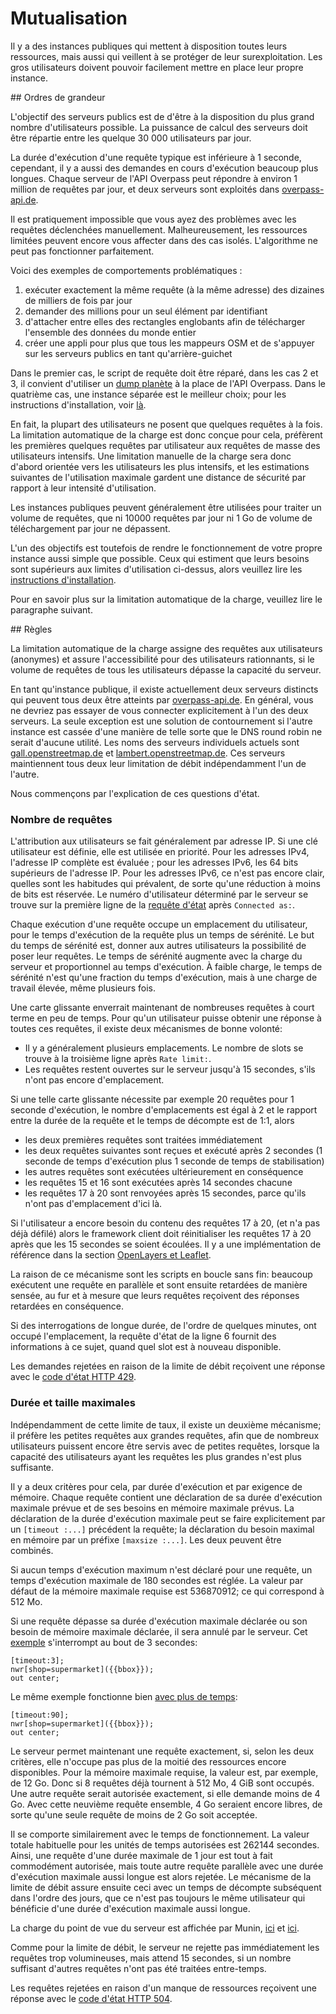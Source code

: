 Mutualisation
=============

Il y a des instances publiques qui mettent à disposition toutes leurs ressources,
mais aussi qui veillent à se protéger de leur surexploitation.
Les gros utilisateurs doivent pouvoir facilement mettre en place leur propre instance.

<a name="magnitudes"/>
## Ordres de grandeur

L'objectif des serveurs publics est de
d'être à la disposition du plus grand nombre d'utilisateurs possible.
La puissance de calcul des serveurs doit être répartie entre les quelque 30 000 utilisateurs par jour.

La durée d'exécution d'une requête typique est inférieure à 1 seconde,
cependant, il y a aussi des demandes en cours d'exécution beaucoup plus longues.
Chaque serveur de l'API Overpass peut répondre à environ 1 million de requêtes par jour,
et deux serveurs sont exploités dans [overpass-api.de](https://wiki.openstreetmap.org/wiki/Overpass_API#Public_Overpass_API_instances).

Il est pratiquement impossible que vous ayez des problèmes avec les requêtes déclenchées manuellement.
Malheureusement, les ressources limitées peuvent encore vous affecter dans des cas isolés.
L'algorithme ne peut pas fonctionner parfaitement.

Voici des exemples de comportements problématiques :

1. exécuter exactement la même requête (à la même adresse) des dizaines de milliers de fois par jour
2. demander des millions pour un seul élément par identifiant
3. d'attacher entre elles des rectangles englobants afin de télécharger l'ensemble des données du monde entier
4. créer une appli pour plus que tous les mappeurs OSM
   et de s'appuyer sur les serveurs publics en tant qu'arrière-guichet

Dans le premier cas, le script de requête doit être réparé,
dans les cas 2 et 3, il convient d'utiliser un [dump planète](https://wiki.openstreetmap.org/wiki/Planet.osm) à la place de l'API Overpass.
Dans le quatrième cas, une instance séparée est le meilleur choix;
pour les instructions d'installation, voir [là](../more_info/setup.md).

En fait, la plupart des utilisateurs ne posent que quelques requêtes à la fois.
La limitation automatique de la charge est donc conçue pour cela,
préfèrent les premières quelques requêtes par utilisateur aux requêtes de masse des utilisateurs intensifs.
Une limitation manuelle de la charge sera donc d'abord orientée vers les utilisateurs les plus intensifs,
et les estimations suivantes de l'utilisation maximale gardent une distance de sécurité par rapport à leur intensité d'utilisation.

Les instances publiques peuvent généralement être utilisées pour traiter un volume de requêtes,
que ni 10000 requêtes par jour ni 1 Go de volume de téléchargement par jour ne dépassent.

L'un des objectifs est toutefois de rendre le fonctionnement de votre propre instance aussi simple que possible.
Ceux qui estiment que leurs besoins sont supérieurs aux limites d'utilisation ci-dessus,
alors veuillez lire les [instructions d'installation](../more_info/setup.md).

Pour en savoir plus sur la limitation automatique de la charge,
veuillez lire le paragraphe suivant.

<a name="quotas"/>
## Règles

La limitation automatique de la charge assigne des requêtes aux utilisateurs (anonymes)
et assure l'accessibilité pour des utilisateurs rationnants,
si le volume de requêtes de tous les utilisateurs dépasse la capacité du serveur.

En tant qu'instance publique, il existe actuellement deux serveurs distincts
qui peuvent tous deux être atteints par [overpass-api.de](https://overpass-api.de/api/status).
En général, vous ne devriez pas essayer de vous connecter explicitement à l'un des deux serveurs.
La seule exception est une solution de contournement si l'autre instance est cassée d'une manière
de telle sorte que le DNS round robin ne serait d'aucune utilité.
Les noms des serveurs individuels actuels sont [gall.openstreetmap.de](https://gall.openstreetmap.de/api/status) et [lambert.openstreetmap.de](https://lambert.openstreetmap.de/api/status).
Ces serveurs maintiennent tous deux leur limitation de débit indépendamment l'un de l'autre.

Nous commençons par l'explication de ces questions d'état.

### Nombre de requêtes

L'attribution aux utilisateurs se fait généralement par adresse IP.
Si une clé utilisateur est définie, elle est utilisée en priorité.
Pour les adresses IPv4, l'adresse IP complète est évaluée ;
pour les adresses IPv6, les 64 bits supérieurs de l'adresse IP.
Pour les adresses IPv6, ce n'est pas encore clair,
quelles sont les habitudes qui prévalent,
de sorte qu'une réduction à moins de bits est réservée.
Le numéro d'utilisateur déterminé par le serveur se trouve sur la première ligne de la [requête d'état](https://overpass-api.de/api/status) après ``Connected as:``.

Chaque exécution d'une requête occupe un emplacement du utilisateur,
pour le temps d'exécution de la requête plus un temps de sérénité.
Le but du temps de sérénité est,
donner aux autres utilisateurs la possibilité de poser leur requêtes.
Le temps de sérénité augmente avec la charge du serveur et proportionnel au temps d'exécution.
À faible charge, le temps de sérénité n'est qu'une fraction du temps d'exécution,
mais à une charge de travail élevée, même plusieurs fois.

Une carte glissante enverrait maintenant de nombreuses requêtes à court terme en peu de temps.
Pour qu'un utilisateur puisse obtenir une réponse à toutes ces requêtes,
il existe deux mécanismes de bonne volonté:

* Il y a généralement plusieurs emplacements.
  Le nombre de slots se trouve à la troisième ligne après ``Rate limit:``.
* Les requêtes restent ouvertes sur le serveur jusqu'à 15 secondes,
  s'ils n'ont pas encore d'emplacement.

Si une telle carte glissante nécessite par exemple 20 requêtes pour 1 seconde d'exécution,
le nombre d'emplacements est égal à 2
et le rapport entre la durée de la requête et le temps de décompte est de 1:1,
alors

* les deux premières requêtes sont traitées immédiatement
* les deux requêtes suivantes sont reçues
  et exécuté après 2 secondes (1 seconde de temps d'exécution plus 1 seconde de temps de stabilisation)
* les autres requêtes sont exécutées ultérieurement en conséquence
* les requêtes 15 et 16 sont exécutées après 14 secondes chacune
* les requêtes 17 à 20 sont renvoyées après 15 secondes,
  parce qu'ils n'ont pas d'emplacement d'ici là.

Si l'utilisateur a encore besoin du contenu des requêtes 17 à 20,
(et n'a pas déjà défilé)
alors le framework client doit réinitialiser les requêtes 17 à 20 après que les 15 secondes se soient écoulées.
Il y a une implémentation de référence dans la section [OpenLayers et Leaflet](../targets/index.md).

La raison de ce mécanisme sont les scripts en boucle sans fin:
beaucoup exécutent une requête en parallèle et sont ensuite retardées de manière sensée,
au fur et à mesure que leurs requêtes reçoivent des réponses retardées en conséquence.

Si des interrogations de longue durée, de l'ordre de quelques minutes, ont occupé l'emplacement,
la requête d'état de la ligne 6 fournit des informations à ce sujet,
quand quel slot est à nouveau disponible.

Les demandes rejetées en raison de la limite de débit reçoivent une réponse avec le [code d'état HTTP 429](https://tools.ietf.org/html/rfc6585#section-4).

### Durée et taille maximales

Indépendamment de cette limite de taux, il existe un deuxième mécanisme;
il préfère les petites requêtes aux grandes requêtes,
afin que de nombreux utilisateurs puissent encore être servis avec de petites requêtes,
lorsque la capacité des utilisateurs ayant les requêtes les plus grandes n'est plus suffisante.

Il y a deux critères pour cela, par durée d'exécution et par exigence de mémoire.
Chaque requête contient une déclaration de sa durée d'exécution maximale prévue et de ses besoins en mémoire maximale prévus.
La déclaration de la durée d'exécution maximale peut se faire explicitement par un ``[timeout :...]`` précédent la requête;
la déclaration du besoin maximal en mémoire par un préfixe ``[maxsize :...]``.
Les deux peuvent être combinés.

Si aucun temps d'exécution maximum n'est déclaré pour une requête,
un temps d'exécution maximale de 180 secondes est réglée.
La valeur par défaut de la mémoire maximale requise est 536870912;
ce qui correspond à 512 Mo.

Si une requête dépasse sa durée d'exécution maximale déclarée ou son besoin de mémoire maximale déclarée,
il sera annulé par le serveur.
Cet [exemple](https://overpass-turbo.eu/?lat=51.4775&lon=0.0&zoom=10&Q=%5Btimeout%3A3%5D%3B%0Anwr%5Bshop%3Dsupermarket%5D%28%7B%7Bbbox%7D%7D%29%3B%0Aout%20center%3B) s'interrompt au bout de 3 secondes:

    [timeout:3];
    nwr[shop=supermarket]({{bbox}});
    out center;

Le même exemple fonctionne bien [avec plus de temps](https://overpass-turbo.eu/?lat=51.4775&lon=0.0&zoom=10&Q=%5Btimeout%3A3%5D%3B%0Anwr%5Bshop%3Dsupermarket%5D%28%7B%7Bbbox%7D%7D%29%3B%0Aout%20center%3B):

    [timeout:90];
    nwr[shop=supermarket]({{bbox}});
    out center;

Le serveur permet maintenant une requête exactement,
si, selon les deux critères, elle n'occupe pas plus de la moitié des ressources encore disponibles.
Pour la mémoire maximale requise, la valeur est, par exemple, de 12 Go.
Donc si 8 requêtes déjà tournent à 512 Mo,
4 GiB sont occupés.
Une autre requête serait autorisée exactement,
si elle demande moins de 4 Go.
Avec cette neuvième requête ensemble, 4 Go seraient encore libres,
de sorte qu'une seule requête de moins de 2 Go soit acceptée.

Il se comporte similairement avec le temps de fonctionnement.
La valeur totale habituelle pour les unités de temps autorisées est 262144 secondes.
Ainsi, une requête d'une durée maximale de 1 jour est tout à fait commodément autorisée,
mais toute autre requête parallèle avec une durée d'exécution maximale aussi longue est alors rejetée.
Le mécanisme de la limite de débit assure ensuite ceci avec un temps de décompte subséquent dans l'ordre des jours,
que ce n'est pas toujours le même utilisateur qui bénéficie d'une durée d'exécution maximale aussi longue.

La charge du point de vue du serveur est affichée par Munin,
[ici](https://z.overpass-api.de/munin/localdomain/localhost.localdomain/index.html#other) et [ici](https://lz4.overpass-api.de/munin/localdomain/localhost.localdomain/index.html#other).

Comme pour la limite de débit, le serveur ne rejette pas immédiatement les requêtes trop volumineuses,
mais attend 15 secondes,
si un nombre suffisant d'autres requêtes n'ont pas été traitées entre-temps.

Les requêtes rejetées en raison d'un manque de ressources reçoivent une réponse avec le [code d'état HTTP 504](https://tools.ietf.org/html/rfc7231#section-6.6.5).

<!-- Traduit avec www.DeepL.com/Translator, partiellement redigé -->
